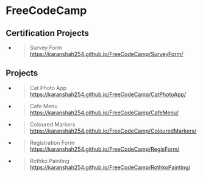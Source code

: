 # FreeCodeCamp

## Certification Projects

- >Survey Form<br>https://karanshah254.github.io/FreeCodeCamp/SurveyForm/

## Projects

- >Cat Photo App<br>https://karanshah254.github.io/FreeCodeCamp/CatPhotoApp/
- >Cafe Menu<br>https://karanshah254.github.io/FreeCodeCamp/CafeMenu/
- >Coloured Markers<br>https://karanshah254.github.io/FreeCodeCamp/ColouredMarkers/
- >Registration Form<br>https://karanshah254.github.io/FreeCodeCamp/RegisForm/
- >Rothko Painting<br>https://karanshah254.github.io/FreeCodeCamp/RothkoPainting/
 
